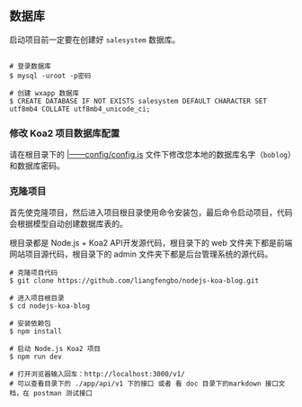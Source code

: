## 数据库
启动项目前一定要在创建好 `salesystem` 数据库。
```

# 登录数据库
$ mysql -uroot -p密码

# 创建 wxapp 数据库
$ CREATE DATABASE IF NOT EXISTS salesystem DEFAULT CHARACTER SET utf8mb4 COLLATE utf8mb4_unicode_ci;
```

### 修改 Koa2 项目数据库配置
请在根目录下的 [|——config/config.js](https://github.com/liangfengbo/nodejs-koa-blog/blob/master/config/config.js) 文件下修改您本地的数据库名字（`boblog`）和数据库密码。

### 克隆项目
首先使克隆项目，然后进入项目根目录使用命令安装包，最后命令启动项目，代码会根据模型自动创建数据库表的。

根目录都是 Node.js + Koa2 API开发源代码，根目录下的 web 文件夹下都是前端网站项目源代码，根目录下的 admin 文件夹下都是后台管理系统的源代码。


```
# 克隆项目代码
$ git clone https://github.com/liangfengbo/nodejs-koa-blog.git

# 进入项目根目录
$ cd nodejs-koa-blog

# 安装依赖包
$ npm install

# 启动 Node.js Koa2 项目
$ npm run dev

# 打开浏览器输入回车：http://localhost:3000/v1/
# 可以查看目录下的 ./app/api/v1 下的接口 或者 看 doc 目录下的markdown 接口文档，在 postman 测试接口
